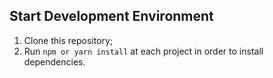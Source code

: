 ## Start Development Environment

1. Clone this repository;<br />
2. Run `npm or yarn install` at each project in order to install dependencies.<br />
